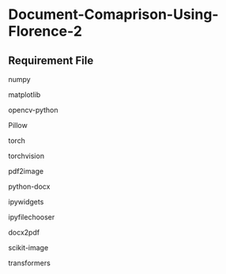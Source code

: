# Document-Comaprison-Using-Florence-2
## Requirement File
numpy

matplotlib 

opencv-python 

Pillow 

torch 

torchvision 

pdf2image 

python-docx 

ipywidgets

ipyfilechooser 

docx2pdf

scikit-image 

transformers 

